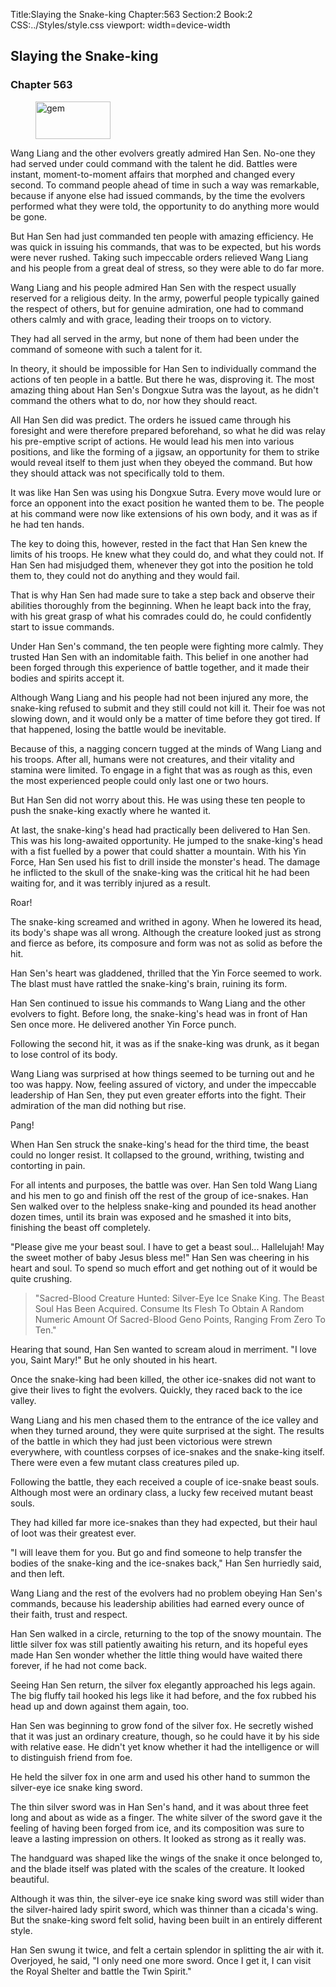 Title:Slaying the Snake-king 
Chapter:563 
Section:2 
Book:2 
CSS:../Styles/style.css 
viewport: width=device-width
  
## Slaying the Snake-king
### Chapter 563
  
<figure>
	<img src="../Images/gem.gif" alt="gem" id="gem" width="120" height="60" />
</figure>
  

  
Wang Liang and the other evolvers greatly admired Han Sen. No-one they had served under could command with the talent he did. Battles were instant, moment-to-moment affairs that morphed and changed every second. To command people ahead of time in such a way was remarkable, because if anyone else had issued commands, by the time the evolvers performed what they were told, the opportunity to do anything more would be gone.

But Han Sen had just commanded ten people with amazing efficiency. He was quick in issuing his commands, that was to be expected, but his words were never rushed. Taking such impeccable orders relieved Wang Liang and his people from a great deal of stress, so they were able to do far more.

Wang Liang and his people admired Han Sen with the respect usually reserved for a religious deity. In the army, powerful people typically gained the respect of others, but for genuine admiration, one had to command others calmly and with grace, leading their troops on to victory.

They had all served in the army, but none of them had been under the command of someone with such a talent for it.

In theory, it should be impossible for Han Sen to individually command the actions of ten people in a battle. But there he was, disproving it. The most amazing thing about Han Sen's Dongxue Sutra was the layout, as he didn't command the others what to do, nor how they should react.

All Han Sen did was predict. The orders he issued came through his foresight and were therefore prepared beforehand, so what he did was relay his pre-emptive script of actions. He would lead his men into various positions, and like the forming of a jigsaw, an opportunity for them to strike would reveal itself to them just when they obeyed the command. But how they should attack was not specifically told to them.

It was like Han Sen was using his Dongxue Sutra. Every move would lure or force an opponent into the exact position he wanted them to be. The people at his command were now like extensions of his own body, and it was as if he had ten hands.

The key to doing this, however, rested in the fact that Han Sen knew the limits of his troops. He knew what they could do, and what they could not. If Han Sen had misjudged them, whenever they got into the position he told them to, they could not do anything and they would fail.

That is why Han Sen had made sure to take a step back and observe their abilities thoroughly from the beginning. When he leapt back into the fray, with his great grasp of what his comrades could do, he could confidently start to issue commands.

Under Han Sen's command, the ten people were fighting more calmly. They trusted Han Sen with an indomitable faith. This belief in one another had been forged through this experience of battle together, and it made their bodies and spirits accept it.

Although Wang Liang and his people had not been injured any more, the snake-king refused to submit and they still could not kill it. Their foe was not slowing down, and it would only be a matter of time before they got tired. If that happened, losing the battle would be inevitable.

Because of this, a nagging concern tugged at the minds of Wang Liang and his troops. After all, humans were not creatures, and their vitality and stamina were limited. To engage in a fight that was as rough as this, even the most experienced people could only last one or two hours.

But Han Sen did not worry about this. He was using these ten people to push the snake-king exactly where he wanted it.

At last, the snake-king's head had practically been delivered to Han Sen. This was his long-awaited opportunity. He jumped to the snake-king's head with a fist fuelled by a power that could shatter a mountain. With his Yin Force, Han Sen used his fist to drill inside the monster's head. The damage he inflicted to the skull of the snake-king was the critical hit he had been waiting for, and it was terribly injured as a result.

Roar!

The snake-king screamed and writhed in agony. When he lowered its head, its body's shape was all wrong. Although the creature looked just as strong and fierce as before, its composure and form was not as solid as before the hit.

Han Sen's heart was gladdened, thrilled that the Yin Force seemed to work. The blast must have rattled the snake-king's brain, ruining its form.

Han Sen continued to issue his commands to Wang Liang and the other evolvers to fight. Before long, the snake-king's head was in front of Han Sen once more. He delivered another Yin Force punch.

Following the second hit, it was as if the snake-king was drunk, as it began to lose control of its body.

Wang Liang was surprised at how things seemed to be turning out and he too was happy. Now, feeling assured of victory, and under the impeccable leadership of Han Sen, they put even greater efforts into the fight. Their admiration of the man did nothing but rise.

Pang!

When Han Sen struck the snake-king's head for the third time, the beast could no longer resist. It collapsed to the ground, writhing, twisting and contorting in pain.

For all intents and purposes, the battle was over. Han Sen told Wang Liang and his men to go and finish off the rest of the group of ice-snakes. Han Sen walked over to the helpless snake-king and pounded its head another dozen times, until its brain was exposed and he smashed it into bits, finishing the beast off completely.

"Please give me your beast soul. I have to get a beast soul... Hallelujah! May the sweet mother of baby Jesus bless me!" Han Sen was cheering in his heart and soul. To spend so much effort and get nothing out of it would be quite crushing.

> "Sacred-Blood Creature Hunted: Silver-Eye Ice Snake King. The Beast Soul Has Been Acquired. Consume Its Flesh To Obtain A Random Numeric Amount Of Sacred-Blood Geno Points, Ranging From Zero To Ten."

Hearing that sound, Han Sen wanted to scream aloud in merriment. "I love you, Saint Mary!" But he only shouted in his heart.

Once the snake-king had been killed, the other ice-snakes did not want to give their lives to fight the evolvers. Quickly, they raced back to the ice valley.

Wang Liang and his men chased them to the entrance of the ice valley and when they turned around, they were quite surprised at the sight. The results of the battle in which they had just been victorious were strewn everywhere, with countless corpses of ice-snakes and the snake-king itself. There were even a few mutant class creatures piled up.

Following the battle, they each received a couple of ice-snake beast souls. Although most were an ordinary class, a lucky few received mutant beast souls.

They had killed far more ice-snakes than they had expected, but their haul of loot was their greatest ever.

"I will leave them for you. But go and find someone to help transfer the bodies of the snake-king and the ice-snakes back," Han Sen hurriedly said, and then left.

Wang Liang and the rest of the evolvers had no problem obeying Han Sen's commands, because his leadership abilities had earned every ounce of their faith, trust and respect.

Han Sen walked in a circle, returning to the top of the snowy mountain. The little silver fox was still patiently awaiting his return, and its hopeful eyes made Han Sen wonder whether the little thing would have waited there forever, if he had not come back.

Seeing Han Sen return, the silver fox elegantly approached his legs again. The big fluffy tail hooked his legs like it had before, and the fox rubbed his head up and down against them again, too.

Han Sen was beginning to grow fond of the silver fox. He secretly wished that it was just an ordinary creature, though, so he could have it by his side with relative ease. He didn't yet know whether it had the intelligence or will to distinguish friend from foe.

He held the silver fox in one arm and used his other hand to summon the silver-eye ice snake king sword.

The thin silver sword was in Han Sen's hand, and it was about three feet long and about as wide as a finger. The white silver of the sword gave it the feeling of having been forged from ice, and its composition was sure to leave a lasting impression on others. It looked as strong as it really was.

The handguard was shaped like the wings of the snake it once belonged to, and the blade itself was plated with the scales of the creature. It looked beautiful.

Although it was thin, the silver-eye ice snake king sword was still wider than the silver-haired lady spirit sword, which was thinner than a cicada's wing. But the snake-king sword felt solid, having been built in an entirely different style.

Han Sen swung it twice, and felt a certain splendor in splitting the air with it. Overjoyed, he said, "I only need one more sword. Once I get it, I can visit the Royal Shelter and battle the Twin Spirit."